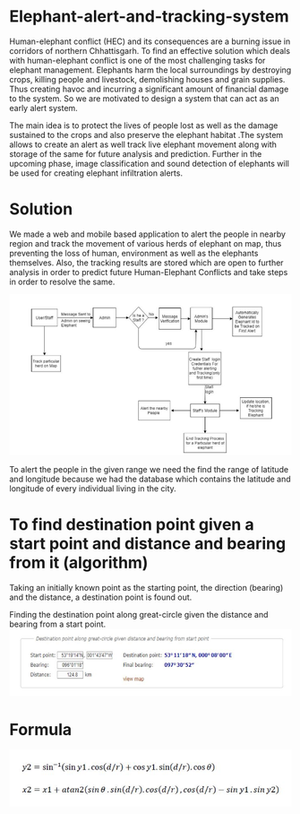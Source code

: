 # Elephant-alert-and-tracking-system
Human-elephant conflict (HEC) and its consequences are a burning issue in corridors of northern Chhattisgarh. To find an effective solution which deals with human-elephant conflict is one of the most challenging tasks for elephant management. Elephants harm the local surroundings by destroying crops, killing people and livestock, demolishing houses and grain supplies. Thus creating havoc and incurring a significant amount of financial damage to the system. So we are motivated to design a system that can act as an early alert system.

The main idea is to protect the lives of people lost as well as the damage sustained to the crops and also preserve the elephant habitat .The system allows to create an alert as well track live elephant movement along with storage of the same for future analysis and prediction. Further in the upcoming phase, image classification and sound detection of elephants will be used for creating elephant infiltration alerts.

# **Solution**
We made a web and mobile based application to alert the people in nearby region and track the movement of various herds of elephant on map, thus preventing the loss of human, environment as well as the elephants themselves. Also, the tracking results are stored which are open to further analysis in order to predict future Human-Elephant Conflicts and take steps in order to resolve the same.

![Screenshot](https://github.com/Mihirkumarsingh/Elephant-alert-and-tracking-system/blob/master/working_of_software.JPG)

To alert the people in the given range we need the find the range of latitude and longitude because we had the database which contains the latitude and longitude of every individual living in the city.
# **To find destination point given a start point and distance and bearing from it (algorithm)**
Taking an initially known point as the starting point, the direction (bearing) and the distance, a destination point is found out.

Finding the destination point along great-circle given the distance and bearing from a start point.
![Screenshot](https://github.com/Mihirkumarsingh/Elephant-alert-and-tracking-system/blob/master/bearing_angle.JPG)
# **Formula**
![Screenshot](https://github.com/Mihirkumarsingh/Elephant-alert-and-tracking-system/blob/master/formula.JPG)
